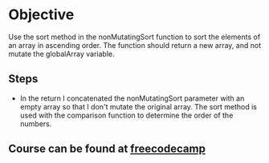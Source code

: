 # Objective
Use the sort method in the nonMutatingSort function to sort the elements of an array in ascending order. The function should return a new array, and not mutate the globalArray variable.

## Steps
- In the return I concatenated the nonMutatingSort parameter with an empty array so that I don't mutate the original array. The sort method is used with the comparison function to determine the order of the numbers.

## Course can be found at [freecodecamp](https://www.freecodecamp.org/learn/javascript-algorithms-and-data-structures/functional-programming/return-a-sorted-array-without-changing-the-original-array)